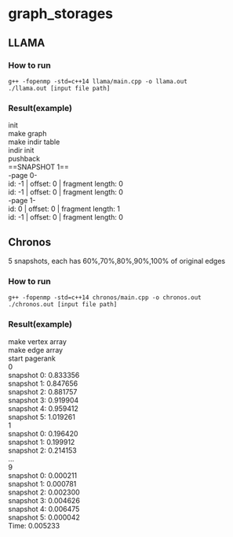 # graph_storages

## LLAMA    
### How to run   
    g++ -fopenmp -std=c++14 llama/main.cpp -o llama.out   
    ./llama.out [input file path]   

### Result(example)   
init   
make graph   
make indir table   
indir init   
pushback   
==SNAPSHOT 1==   
-page 0-   
id: -1 | offset: 0 | fragment length: 0   
id: -1 | offset: 0 | fragment length: 0   
-page 1-   
id: 0 | offset: 0 | fragment length: 1   
id: -1 | offset: 0 | fragment length: 0   


## Chronos    
5 snapshots, each has 60%,70%,80%,90%,100% of original edges   

### How to run
    g++ -fopenmp -std=c++14 chronos/main.cpp -o chronos.out   
    ./chronos.out [input file path]   

### Result(example)   
make vertex array   
make edge array   
start pagerank   
0   
snapshot 0: 0.833356   
snapshot 1: 0.847656   
snapshot 2: 0.881757   
snapshot 3: 0.919904   
snapshot 4: 0.959412   
snapshot 5: 1.019261   
1   
snapshot 0: 0.196420   
snapshot 1: 0.199912   
snapshot 2: 0.214153   
...   
9   
snapshot 0: 0.000211   
snapshot 1: 0.000781   
snapshot 2: 0.002300   
snapshot 3: 0.004626   
snapshot 4: 0.006475   
snapshot 5: 0.000042   
Time:    0.005233   

